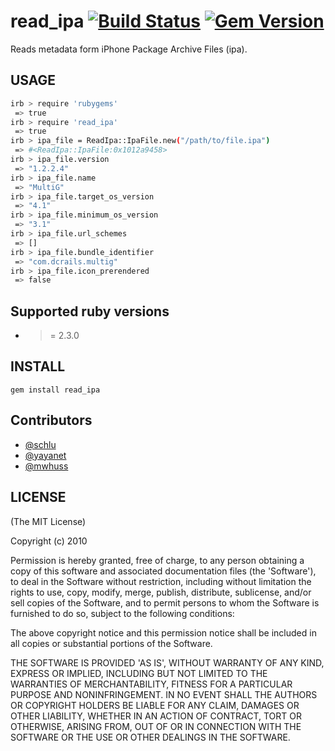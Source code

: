 # read_ipa [![Build Status](https://travis-ci.org/playtestcloud/read_ipa.png?branch=master)](https://travis-ci.org/playtestcloud/read_ipa) [![Gem Version](https://badge.fury.io/rb/read_ipa.png)](http://badge.fury.io/rb/read_ipa)

Reads metadata form iPhone Package Archive Files (ipa).

## USAGE

```bash
irb > require 'rubygems'
 => true
irb > require 'read_ipa'
 => true
irb > ipa_file = ReadIpa::IpaFile.new("/path/to/file.ipa")
 => #<ReadIpa::IpaFile:0x1012a9458>
irb > ipa_file.version
 => "1.2.2.4"
irb > ipa_file.name
 => "MultiG"
irb > ipa_file.target_os_version
 => "4.1"
irb > ipa_file.minimum_os_version
 => "3.1"
irb > ipa_file.url_schemes
 => []
irb > ipa_file.bundle_identifier
 => "com.dcrails.multig"
irb > ipa_file.icon_prerendered
 => false
```

## Supported ruby versions

* >= 2.3.0

## INSTALL

`gem install read_ipa`

## Contributors

* [@schlu](//github.com/schlu)
* [@yayanet](//github.com/yayanet)
* [@mwhuss](//github.com/mwhuss)

## LICENSE

(The MIT License)

Copyright (c) 2010

Permission is hereby granted, free of charge, to any person obtaining
a copy of this software and associated documentation files (the
'Software'), to deal in the Software without restriction, including
without limitation the rights to use, copy, modify, merge, publish,
distribute, sublicense, and/or sell copies of the Software, and to
permit persons to whom the Software is furnished to do so, subject to
the following conditions:

The above copyright notice and this permission notice shall be
included in all copies or substantial portions of the Software.

THE SOFTWARE IS PROVIDED 'AS IS', WITHOUT WARRANTY OF ANY KIND,
EXPRESS OR IMPLIED, INCLUDING BUT NOT LIMITED TO THE WARRANTIES OF
MERCHANTABILITY, FITNESS FOR A PARTICULAR PURPOSE AND NONINFRINGEMENT.
IN NO EVENT SHALL THE AUTHORS OR COPYRIGHT HOLDERS BE LIABLE FOR ANY
CLAIM, DAMAGES OR OTHER LIABILITY, WHETHER IN AN ACTION OF CONTRACT,
TORT OR OTHERWISE, ARISING FROM, OUT OF OR IN CONNECTION WITH THE
SOFTWARE OR THE USE OR OTHER DEALINGS IN THE SOFTWARE.

